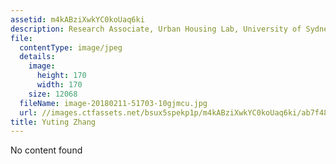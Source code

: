 ```yaml
---
assetid: m4kABziXwkYC0koUaq6ki
description: Research Associate, Urban Housing Lab, University of Sydney
file:
  contentType: image/jpeg
  details:
    image:
      height: 170
      width: 170
    size: 12068
  fileName: image-20180211-51703-10gjmcu.jpg
  url: //images.ctfassets.net/bsux5spekp1p/m4kABziXwkYC0koUaq6ki/ab7f48c0d500ff2417c89e92b5de4b69/image-20180211-51703-10gjmcu.jpg
title: Yuting Zhang
---
```

No content found